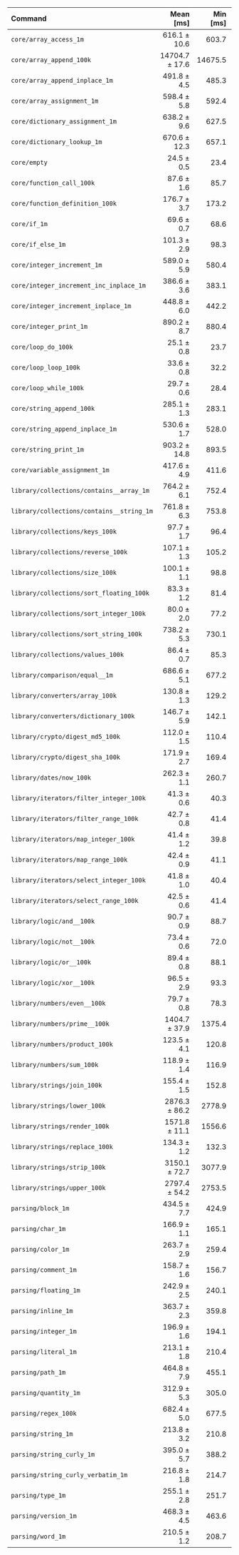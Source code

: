 | Command | Mean [ms] | Min [ms] | Max [ms] |
|:---|---:|---:|---:|
| `core/array_access_1m` | 616.1 ± 10.6 | 603.7 | 641.9 | 25.10 ± 0.71 |
| `core/array_append_100k` | 14704.7 ± 17.6 | 14675.5 | 14726.3 | 599.03 ± 13.43 |
| `core/array_append_inplace_1m` | 491.8 ± 4.5 | 485.3 | 499.8 | 20.04 ± 0.48 |
| `core/array_assignment_1m` | 598.4 ± 5.8 | 592.4 | 609.0 | 24.38 ± 0.60 |
| `core/dictionary_assignment_1m` | 638.2 ± 9.6 | 627.5 | 663.2 | 26.00 ± 0.70 |
| `core/dictionary_lookup_1m` | 670.6 ± 12.3 | 657.1 | 692.2 | 27.32 ± 0.79 |
| `core/empty` | 24.5 ± 0.5 | 23.4 | 26.1 |
| `core/function_call_100k` | 87.6 ± 1.6 | 85.7 | 95.9 | 3.57 ± 0.10 |
| `core/function_definition_100k` | 176.7 ± 3.7 | 173.2 | 189.4 | 7.20 ± 0.22 |
| `core/if_1m` | 69.6 ± 0.7 | 68.6 | 72.3 | 2.84 ± 0.07 |
| `core/if_else_1m` | 101.3 ± 2.9 | 98.3 | 112.1 | 4.13 ± 0.15 |
| `core/integer_increment_1m` | 589.0 ± 5.9 | 580.4 | 600.3 | 24.00 ± 0.59 |
| `core/integer_increment_inc_inplace_1m` | 386.6 ± 3.6 | 383.1 | 393.4 | 15.75 ± 0.38 |
| `core/integer_increment_inplace_1m` | 448.8 ± 6.0 | 442.2 | 462.2 | 18.28 ± 0.48 |
| `core/integer_print_1m` | 890.2 ± 8.7 | 880.4 | 905.2 | 36.26 ± 0.89 |
| `core/loop_do_100k` | 25.1 ± 0.8 | 23.7 | 29.3 | 1.02 ± 0.04 |
| `core/loop_loop_100k` | 33.6 ± 0.8 | 32.2 | 37.5 | 1.37 ± 0.05 |
| `core/loop_while_100k` | 29.7 ± 0.6 | 28.4 | 31.1 | 1.21 ± 0.04 |
| `core/string_append_100k` | 285.1 ± 1.3 | 283.1 | 287.7 | 11.62 ± 0.27 |
| `core/string_append_inplace_1m` | 530.6 ± 1.7 | 528.0 | 532.6 | 21.61 ± 0.49 |
| `core/string_print_1m` | 903.2 ± 14.8 | 893.5 | 944.6 | 36.79 ± 1.02 |
| `core/variable_assignment_1m` | 417.6 ± 4.9 | 411.6 | 426.2 | 17.01 ± 0.43 |
| `library/collections/contains__array_1m` | 764.2 ± 6.1 | 752.4 | 774.0 | 31.13 ± 0.74 |
| `library/collections/contains__string_1m` | 761.8 ± 6.3 | 753.8 | 775.0 | 31.03 ± 0.74 |
| `library/collections/keys_100k` | 97.7 ± 1.7 | 96.4 | 106.2 | 3.98 ± 0.11 |
| `library/collections/reverse_100k` | 107.1 ± 1.3 | 105.2 | 110.6 | 4.36 ± 0.11 |
| `library/collections/size_100k` | 100.1 ± 1.1 | 98.8 | 104.4 | 4.08 ± 0.10 |
| `library/collections/sort_floating_100k` | 83.3 ± 1.2 | 81.4 | 86.6 | 3.39 ± 0.09 |
| `library/collections/sort_integer_100k` | 80.0 ± 2.0 | 77.2 | 88.4 | 3.26 ± 0.11 |
| `library/collections/sort_string_100k` | 738.2 ± 5.3 | 730.1 | 746.4 | 30.07 ± 0.71 |
| `library/collections/values_100k` | 86.4 ± 0.7 | 85.3 | 88.1 | 3.52 ± 0.08 |
| `library/comparison/equal__1m` | 686.6 ± 5.1 | 677.2 | 693.8 | 27.97 ± 0.66 |
| `library/converters/array_100k` | 130.8 ± 1.3 | 129.2 | 133.6 | 5.33 ± 0.13 |
| `library/converters/dictionary_100k` | 146.7 ± 5.9 | 142.1 | 160.5 | 5.98 ± 0.27 |
| `library/crypto/digest_md5_100k` | 112.0 ± 1.5 | 110.4 | 117.0 | 4.56 ± 0.12 |
| `library/crypto/digest_sha_100k` | 171.9 ± 2.7 | 169.4 | 179.1 | 7.00 ± 0.19 |
| `library/dates/now_100k` | 262.3 ± 1.1 | 260.7 | 264.2 | 10.68 ± 0.24 |
| `library/iterators/filter_integer_100k` | 41.3 ± 0.6 | 40.3 | 44.3 | 1.68 ± 0.05 |
| `library/iterators/filter_range_100k` | 42.7 ± 0.8 | 41.4 | 46.1 | 1.74 ± 0.05 |
| `library/iterators/map_integer_100k` | 41.4 ± 1.2 | 39.8 | 47.7 | 1.69 ± 0.06 |
| `library/iterators/map_range_100k` | 42.4 ± 0.9 | 41.1 | 47.2 | 1.73 ± 0.05 |
| `library/iterators/select_integer_100k` | 41.8 ± 1.0 | 40.4 | 46.8 | 1.70 ± 0.05 |
| `library/iterators/select_range_100k` | 42.5 ± 0.6 | 41.4 | 45.9 | 1.73 ± 0.05 |
| `library/logic/and__100k` | 90.7 ± 0.9 | 88.7 | 92.3 | 3.69 ± 0.09 |
| `library/logic/not__100k` | 73.4 ± 0.6 | 72.0 | 74.9 | 2.99 ± 0.07 |
| `library/logic/or__100k` | 89.4 ± 0.8 | 88.1 | 91.2 | 3.64 ± 0.09 |
| `library/logic/xor__100k` | 96.5 ± 2.9 | 93.3 | 108.5 | 3.93 ± 0.15 |
| `library/numbers/even__100k` | 79.7 ± 0.8 | 78.3 | 81.2 | 3.25 ± 0.08 |
| `library/numbers/prime__100k` | 1404.7 ± 37.9 | 1375.4 | 1491.7 | 57.22 ± 2.01 |
| `library/numbers/product_100k` | 123.5 ± 4.1 | 120.8 | 142.4 | 5.03 ± 0.20 |
| `library/numbers/sum_100k` | 118.9 ± 1.4 | 116.9 | 124.3 | 4.84 ± 0.12 |
| `library/strings/join_100k` | 155.4 ± 1.5 | 152.8 | 158.4 | 6.33 ± 0.15 |
| `library/strings/lower_100k` | 2876.3 ± 86.2 | 2778.9 | 2989.6 | 117.17 ± 4.38 |
| `library/strings/render_100k` | 1571.8 ± 11.1 | 1556.6 | 1591.4 | 64.03 ± 1.50 |
| `library/strings/replace_100k` | 134.3 ± 1.2 | 132.3 | 137.5 | 5.47 ± 0.13 |
| `library/strings/strip_100k` | 3150.1 ± 72.7 | 3077.9 | 3258.4 | 128.33 ± 4.12 |
| `library/strings/upper_100k` | 2797.4 ± 54.2 | 2753.5 | 2941.0 | 113.96 ± 3.37 |
| `parsing/block_1m` | 434.5 ± 7.7 | 424.9 | 444.1 | 17.70 ± 0.51 |
| `parsing/char_1m` | 166.9 ± 1.1 | 165.1 | 168.4 | 6.80 ± 0.16 |
| `parsing/color_1m` | 263.7 ± 2.9 | 259.4 | 269.3 | 10.74 ± 0.27 |
| `parsing/comment_1m` | 158.7 ± 1.6 | 156.7 | 163.3 | 6.46 ± 0.16 |
| `parsing/floating_1m` | 242.9 ± 2.5 | 240.1 | 247.2 | 9.90 ± 0.24 |
| `parsing/inline_1m` | 363.7 ± 2.3 | 359.8 | 366.4 | 14.82 ± 0.34 |
| `parsing/integer_1m` | 196.9 ± 1.6 | 194.1 | 199.9 | 8.02 ± 0.19 |
| `parsing/literal_1m` | 213.1 ± 1.8 | 210.4 | 215.5 | 8.68 ± 0.21 |
| `parsing/path_1m` | 464.8 ± 7.9 | 455.1 | 480.7 | 18.94 ± 0.53 |
| `parsing/quantity_1m` | 312.9 ± 5.3 | 305.0 | 322.7 | 12.75 ± 0.36 |
| `parsing/regex_100k` | 682.4 ± 5.0 | 677.5 | 691.6 | 27.80 ± 0.66 |
| `parsing/string_1m` | 213.8 ± 3.2 | 210.8 | 222.9 | 8.71 ± 0.24 |
| `parsing/string_curly_1m` | 395.0 ± 5.7 | 388.2 | 408.3 | 16.09 ± 0.43 |
| `parsing/string_curly_verbatim_1m` | 216.8 ± 1.8 | 214.7 | 220.1 | 8.83 ± 0.21 |
| `parsing/type_1m` | 255.1 ± 2.8 | 251.7 | 260.1 | 10.39 ± 0.26 |
| `parsing/version_1m` | 468.3 ± 4.5 | 463.6 | 478.3 | 19.08 ± 0.46 |
| `parsing/word_1m` | 210.5 ± 1.2 | 208.7 | 212.9 | 8.58 ± 0.20 |
